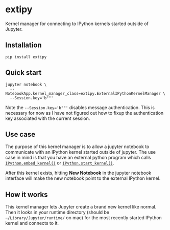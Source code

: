 # extipy

Kernel manager for connecting to IPython kernels started outside of Jupyter.

## Installation

```
pip install extipy
```

## Quick start

```
jupyter notebook \
  --NotebookApp.kernel_manager_class=extipy.ExternalIPythonKernelManager \
  --Session.key='b""'
```

Note the `--Session.key='b""'` disables message authentication. This is necessary for now as I have not figured out how to fixup the authentication key associated with the current session.

## Use case

The purpose of this kernel manager is to allow a jupyter notebook to communicate with an IPython kernel started outside of jupyter. The use case in mind is that you have an external python program which calls [`IPython.embed_kernel()`](http://ipython.readthedocs.io/en/stable/api/generated/IPython.html#IPython.embed_kernel) or [`IPython.start_kernel()`](http://ipython.readthedocs.io/en/stable/api/generated/IPython.html#IPython.start_kernel).

After this kernel exists, hitting **New Notebook** in the jupyter notebook interface will make the new notebook point to the external IPython kernel.

## How it works

This kernel manager lets Jupyter create a brand new kernel like normal. Then it looks in your runtime directory (should be `~/Library/Jupyter/runtime/` on mac) for the most recently started IPython kernel and connects to it.
